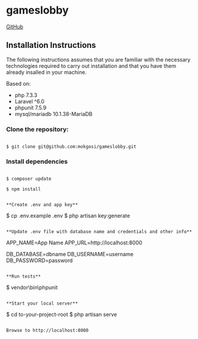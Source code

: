 # gameslobby

[GitHub](http://github.com)

## Installation Instructions

The following instructions assumes that you are familiar with the necessary technologies required to carry out installation and that you have them already insalled in your machine.

Based on: 
* php 7.3.3
* Laravel ^6.0
* phpunit 7.5.9
* mysql/mariadb 10.1.38-MariaDB


### Clone the repository:
```

$ git clone git@github.com:mokgosi/gameslobby.git

```

### Install dependencies
```

$ composer update

$ npm install

```

```

**Create .env and app key**

```

$ cp .env.example .env
$ php artisan key:generate

``` 

**Update .env file with database name and credentials and other info**

```

APP_NAME=App Name
APP_URL=http://localhost:8000

DB_DATABASE=dbname
DB_USERNAME=username
DB_PASSWORD=password

```

**Run tests**
```

$ vendor\bin\phpunit

```

**Start your local server**
```

$ cd to-your-project-root
$ php artisan serve

```

Browse to http://localhost:8000


